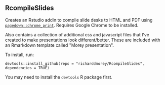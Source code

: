 ## RcompileSlides

Creates an Rstudio addin to compile slide desks to HTML and PDF using [`pagedown::chrome_print`](https://rdrr.io/cran/pagedown/man/chrome_print.html). Requires Google Chrome to be installed.

Also contains a collection of additional css and javascript files that I've created to make presentations look different/better. These are included with an Rmarkdown template called "Morey presentation".

To install, run:
```
devtools::install_github(repo = "richarddmorey/RcompileSlides", dependencies = TRUE)
```
You may need to install the `devtools` R package first.

